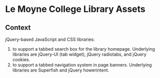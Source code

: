 Le Moyne College Library Assets
===============================

Context
-------

jQuery-based JavaScript and CSS libraries: 

  1. to support a tabbed search box for the library homepage. Underlying libraries are jQuery-UI (tab widget), jQuery radiotabs, and jQuery cookies.
  2. to support a tabbed navigation system in page banners. Underlying libraries are Superfish and jQuery howerintent. 